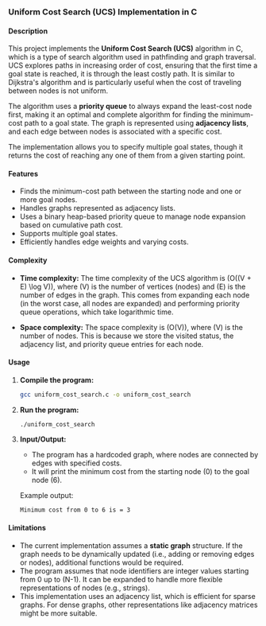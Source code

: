 ### Uniform Cost Search (UCS) Implementation in C

#### Description
This project implements the **Uniform Cost Search (UCS)** algorithm in C, which is a type of search algorithm used in pathfinding and graph traversal. UCS explores paths in increasing order of cost, ensuring that the first time a goal state is reached, it is through the least costly path. It is similar to Dijkstra's algorithm and is particularly useful when the cost of traveling between nodes is not uniform.

The algorithm uses a **priority queue** to always expand the least-cost node first, making it an optimal and complete algorithm for finding the minimum-cost path to a goal state. The graph is represented using **adjacency lists**, and each edge between nodes is associated with a specific cost.

The implementation allows you to specify multiple goal states, though it returns the cost of reaching any one of them from a given starting point.

#### Features
- Finds the minimum-cost path between the starting node and one or more goal nodes.
- Handles graphs represented as adjacency lists.
- Uses a binary heap-based priority queue to manage node expansion based on cumulative path cost.
- Supports multiple goal states.
- Efficiently handles edge weights and varying costs.

#### Complexity
- **Time complexity:** The time complexity of the UCS algorithm is \(O((V + E) \log V)\), where \(V\) is the number of vertices (nodes) and \(E\) is the number of edges in the graph. This comes from expanding each node (in the worst case, all nodes are expanded) and performing priority queue operations, which take logarithmic time.
  
- **Space complexity:** The space complexity is \(O(V)\), where \(V\) is the number of nodes. This is because we store the visited status, the adjacency list, and priority queue entries for each node.

#### Usage
1. **Compile the program:**
   ```bash
   gcc uniform_cost_search.c -o uniform_cost_search
   ```

2. **Run the program:**
   ```bash
   ./uniform_cost_search
   ```

3. **Input/Output:**
   - The program has a hardcoded graph, where nodes are connected by edges with specified costs.
   - It will print the minimum cost from the starting node (0) to the goal node (6).
   
   Example output:
   ```
   Minimum cost from 0 to 6 is = 3
   ```

#### Limitations
- The current implementation assumes a **static graph** structure. If the graph needs to be dynamically updated (i.e., adding or removing edges or nodes), additional functions would be required.
- The program assumes that node identifiers are integer values starting from 0 up to \(N-1\). It can be expanded to handle more flexible representations of nodes (e.g., strings).
- This implementation uses an adjacency list, which is efficient for sparse graphs. For dense graphs, other representations like adjacency matrices might be more suitable.

